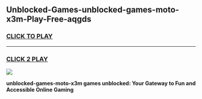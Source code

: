 
## Unblocked-Games-unblocked-games-moto-x3m-Play-Free-aqgds
<h3>
<a href="https://premium76.site?title=unblocked-games-moto-x3m&ref=21A">CLICK TO PLAY</a></h3>
<hr>

<h3>
<a href="https://premium76.site?title=unblocked-games-moto-x3m&ref=21A">CLICK 2 PLAY</a>
  
</h3>

<a href="https://premium76.site?title=unblocked-games-moto-x3m&ref=21A"><img src="https://clearcache.store/games.png"></a>


**unblocked-games-moto-x3m games unblocked: Your Gateway to Fun and Accessible Online Gaming**
